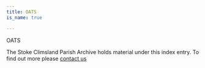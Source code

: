 ```yaml
---
title: OATS
is_name: true

---
```


OATS


The Stoke Climsland Parish Archive holds material under this index entry. To find out more please [contact us](/contact/)
